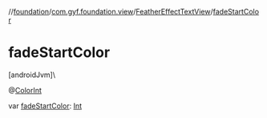 //[foundation](../../../index.md)/[com.gyf.foundation.view](../index.md)/[FeatherEffectTextView](index.md)/[fadeStartColor](fade-start-color.md)

# fadeStartColor

[androidJvm]\

@[ColorInt](https://developer.android.com/reference/kotlin/androidx/annotation/ColorInt.html)

var [fadeStartColor](fade-start-color.md): [Int](https://kotlinlang.org/api/core/kotlin-stdlib/kotlin/-int/index.html)